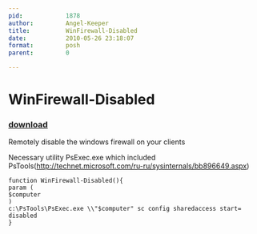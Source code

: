 ```yaml
---
pid:            1878
author:         Angel-Keeper
title:          WinFirewall-Disabled
date:           2010-05-26 23:18:07
format:         posh
parent:         0

---
```


# WinFirewall-Disabled

### [download](//scripts/1878.ps1)

Remotely disable the windows firewall on your clients 

Necessary utility PsExec.exe which included PsTools(http://technet.microsoft.com/ru-ru/sysinternals/bb896649.aspx)

```posh
function WinFirewall-Disabled(){
param (
$computer
)
c:\PsTools\PsExec.exe \\"$computer" sc config sharedaccess start= disabled
}
```
